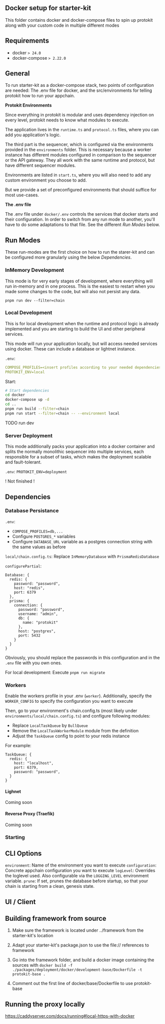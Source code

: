 ## Docker setup for starter-kit

This folder contains docker and docker-compose files to spin up protokit along with your custom code in multiple different modes

## Requirements

- docker `> 24.0`
- docker-compose `> 2.22.0`

## General

To run starter-kit as a docker-compose stack, two points of configuration are needed: 
The .env file for docker, and the src/environments for telling protokit how to run your appchain.

**Protokit Environments**

Since everything in protokit is modular and uses dependency injection on every level, protokit needs to know what modules to execute.

The application lives in the `runtime.ts` and `protocol.ts` files, where you can add you application's logic.

The third part is the sequencer, which is configured via the environments provided in the `environments` folder.
This is necessary because a worker instance has different modules configured in comparison to the sequencer or the API gateway.
They all work with the same runtime and protocol, but have different sequencer modules.

Environments are listed in `start.ts`, where you will also need to add any custom environment you choose to add.

But we provide a set of preconfigured environments that should suffice for most use-cases.

**The .env file**

The .env file under `docker/.env` controls the services that docker starts and their configuration.
In order to switch from any run mode to another, you'll have to do some adaptations to that file. 
See the different *Run Modes* below.

## Run Modes 

These run-modes are the first choice on how to run the starer-kit and can be configured more granularly using the below *Dependencies*.

### InMemory Development

This mode is for very early stages of development, where everything will run in-memory and in one process.
This is the easiest to restart when you made some changes to the code, but will also not persist any data.

`pnpm run dev --filter=chain`

### Local Development 

This is for local development when the runtime and protocol logic is already implemented and you are starting to build the UI and other peripheral services.

This mode will run your application locally, but will access needed services using docker. These can include a database or lightnet instance.

`.env`: 
```yaml
COMPOSE_PROFILES=<insert profiles according to your needed dependencies - remove '*'>
PROTOKIT_ENV=local
```

Start:

```bash
# Start dependencies
cd docker
docker-compose up -d
cd ..
pnpm run build --filter=chain
pnpm run start --filter=chain -- --environment local
```

TODO run dev

### Server Deployment

This mode additionally packs your application into a docker container and splits the normally monolithic sequencer 
into multiple services, each responsible for a subset of tasks, which makes the deployment scalable and fault-tolerant.

`.env`: `PROTOKIT_ENV=deployment`

! Not finished !

## Dependencies

### Database Persistance

`.env`: 
- `COMPOSE_PROFILES=db,...` 
- Configure `POSTGRES_*` variables
- Configure `DATABASE_URL` variable as a postgres connection string with the same values as before

`local/chain.config.ts`:
Replace `InMemoryDatabase` with `PrismaRedisDatabase`

`configurePartial`:
```
Database: {
  redis: {
    password: "password",
    host: "redis",
    port: 6379
  },
  prisma: {
    connection: {
      password: "password",
      username: "admin",
      db: {
        name: "protokit"
      },
      host: "postgres",
      port: 5432
    }
  }
}
```

Obviously, you should replace the passwords in this configuration and in the `.env` file with you own ones.

For local development:
Execute `pnpm run migrate`

### Workers

Enable the workers profile in your .env (`worker`).
Additionally, specify the `WORKER_CONFIG` to specify the configuration you want to execute

Then, go to your environment's chain.config.ts (most likely under `environments/local/chain.config.ts`) and configure following modules:
- Replace `LocalTaskQueue` by `BullQueue`
- Remove the `LocalTaskWorkerModule` module from the definition
- Adjust the `TaskQueue` config to point to your redis instance

For example:
```
TaskQueue: {
  redis: {
    host: "localhost",
    port: 6379,
    password: "password",
  }
}
```

#### Lighnet
Coming soon

#### Reverse Proxy (Traefik)
Coming soon

### Starting

## CLI Options

`environment`: Name of the environment you want to execute
`configuration`: Concrete appchain configuration you want to execute
`logLevel`: Overrides the loglevel used. Also configurable via the `LOGGING_LEVEL` environment variable.
`prune`: If set, prunes the database before startup, so that your chain is starting from a clean, genesis state.

## UI / Client

## Building framework from source

1. Make sure the framework is located under ../framework from the starter-kit's location
2. Adapt your starter-kit's package.json to use the file:// references to framework
3. Go into the framework folder, and build a docker image containing the sources with `docker build -f ./packages/deployment/docker/development-base/Dockerfile -t protokit-base .`

4. Comment out the first line of docker/base/Dockerfile to use protokit-base

## Running the proxy locally

<https://caddyserver.com/docs/running#local-https-with-docker>